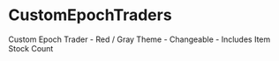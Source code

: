 CustomEpochTraders
==================

Custom Epoch Trader - Red / Gray Theme - Changeable - Includes Item Stock Count
